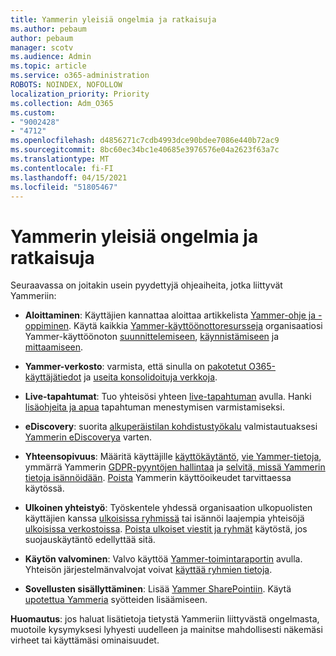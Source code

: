 ```yaml
---
title: Yammerin yleisiä ongelmia ja ratkaisuja
ms.author: pebaum
author: pebaum
manager: scotv
ms.audience: Admin
ms.topic: article
ms.service: o365-administration
ROBOTS: NOINDEX, NOFOLLOW
localization_priority: Priority
ms.collection: Adm_O365
ms.custom:
- "9002428"
- "4712"
ms.openlocfilehash: d4856271c7cdb4993dce90bdee7086e440b72ac9
ms.sourcegitcommit: 8bc60ec34bc1e40685e3976576e04a2623f63a7c
ms.translationtype: MT
ms.contentlocale: fi-FI
ms.lasthandoff: 04/15/2021
ms.locfileid: "51805467"
---
```

# <a name="yammer-common-issues-and-resolutions"></a>Yammerin yleisiä ongelmia ja ratkaisuja

Seuraavassa on joitakin usein pyydettyjä ohjeaiheita, jotka liittyvät Yammeriin:

- **Aloittaminen**: Käyttäjien kannattaa aloittaa artikkelista [Yammer-ohje ja -oppiminen](https://support.office.com/yammer). Käytä kaikkia [Yammer-käyttöönottoresursseja](https://aka.ms/yamresources) organisaatiosi Yammer-käyttöönoton [suunnittelemiseen](https://aka.ms/YamSuccessGuide), [käynnistämiseen](https://aka.ms/YamLaunchPlaybook) ja [mittaamiseen](https://aka.ms/YamMeasureSuccesGuide). 

- **Yammer-verkosto**: varmista, että sinulla on [pakotetut O365-käyttäjätiedot](https://docs.microsoft.com/yammer/configure-your-yammer-network/enforce-office-365-identity) ja [useita konsolidoituja verkkoja](https://docs.microsoft.com/yammer/configure-your-yammer-network/consolidate-multiple-yammer-networks). 

- **Live-tapahtumat**: Tuo yhteisösi yhteen [live-tapahtuman](https://docs.microsoft.com/yammer/manage-yammer-groups/yammer-live-events) avulla. Hanki [lisäohjeita ja apua](https://resources.techcommunity.microsoft.com/live-events/assistance/) tapahtuman menestymisen varmistamiseksi. 

- **eDiscovery**: suorita [alkuperäistilan kohdistustyökalu](https://docs.microsoft.com/yammer/configure-your-yammer-network/overview-native-mode) valmistautuaksesi [Yammerin eDiscoverya](https://docs.microsoft.com/yammer/manage-security-and-compliance/overview-of-ediscovery) varten. 

- **Yhteensopivuus**: Määritä käyttäjille [käyttökäytäntö](https://docs.microsoft.com/yammer/manage-security-and-compliance/set-up-a-usage-policy), [vie Yammer-tietoja](https://docs.microsoft.com/yammer/manage-security-and-compliance/export-yammer-enterprise-data), ymmärrä Yammerin [GDPR-pyyntöjen hallintaa](https://docs.microsoft.com/yammer/manage-security-and-compliance/gdpr-requests-in-yammer-enterprise) ja [selvitä, missä Yammerin tietoja isännöidään](https://docs.microsoft.com/yammer/manage-security-and-compliance/data-residency). [Poista](https://docs.microsoft.com/yammer/manage-yammer-users/turn-off-user-access) Yammerin käyttöoikeudet tarvittaessa käytössä.

- **Ulkoinen yhteistyö**: Työskentele yhdessä organisaation ulkopuolisten käyttäjien kanssa [ulkoisissa ryhmissä](https://docs.microsoft.com/yammer/work-with-external-users/create-and-manage-external-groups) tai isännöi laajempia yhteisöjä [ulkoisissa verkostoissa](https://docs.microsoft.com/yammer/work-with-external-users/create-and-manage-an-external-network). [Poista ulkoiset viestit ja ryhmät](https://docs.microsoft.com/yammer/work-with-external-users/disable-external-messaging) käytöstä, jos suojauskäytäntö edellyttää sitä.

- **Käytön valvominen**: Valvo käyttöä [Yammer-toimintaraportin](https://docs.microsoft.com/microsoft-365/admin/activity-reports/yammer-activity-report) avulla. Yhteisön järjestelmänvalvojat voivat [käyttää ryhmien tietoja](https://support.office.com/article/view-group-insights-in-yammer-73f9fa6d-d442-4f25-9194-d5317c9328ab).

- **Sovellusten sisällyttäminen**: Lisää [Yammer SharePointiin](https://docs.microsoft.com/yammer/integrate-yammer-with-other-apps/embed-a-feed-into-a-sharepoint-site). Käytä [upotettua Yammeria](https://developer.yammer.com/docs/embed) syötteiden lisäämiseen. 

**Huomautus**: jos haluat lisätietoja tietystä Yammeriin liittyvästä ongelmasta, muotoile kysymyksesi lyhyesti uudelleen ja mainitse mahdollisesti näkemäsi virheet tai käyttämäsi ominaisuudet.
